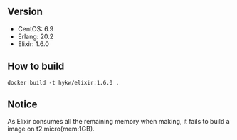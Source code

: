## Version
- CentOS: 6.9
- Erlang: 20.2
- Elixir: 1.6.0

## How to build

```
docker build -t hykw/elixir:1.6.0 .
```

## Notice

As Elixir consumes all the remaining memory when making, it fails to build a image on t2.micro(mem:1GB).
